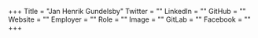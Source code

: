 +++
Title = "Jan Henrik Gundelsby"
Twitter = ""
LinkedIn = ""
GitHub = ""
Website = ""
Employer = ""
Role = ""
Image = ""
GitLab = ""
Facebook = ""
+++
